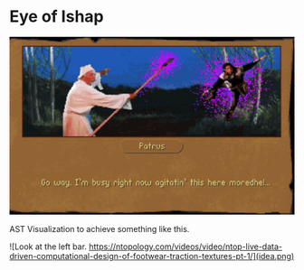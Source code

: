 # Eye of Ishap

![Patrus](patrus.png)

AST Visualization to achieve something like this.

![Look at the left bar. https://ntopology.com/videos/video/ntop-live-data-driven-computational-design-of-footwear-traction-textures-pt-1/](idea.png)
